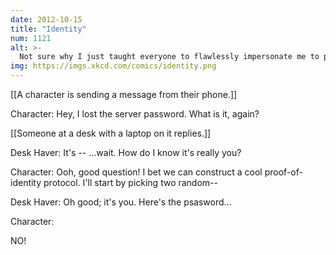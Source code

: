 ```yaml
---
date: 2012-10-15
title: "Identity"
num: 1121
alt: >-
  Not sure why I just taught everyone to flawlessly impersonate me to pretty much anyone I know. Just remember to constantly bring up how cool it is that birds are dinosaurs and you'll be set.
img: https://imgs.xkcd.com/comics/identity.png
---
```

[[A character is sending a message from their phone.]]

Character: Hey, I lost the server password.  What is it, again?

[[Someone at a desk with a laptop on it replies.]]

Desk Haver: It's -- ...wait.  How do I know it's really you?

Character: Ooh, good question!  I bet we can construct a cool proof-of-identity protocol.  I'll start by picking two random--

Desk Haver: Oh good; it's you.  Here's the psasword...

Character: 

NO!

